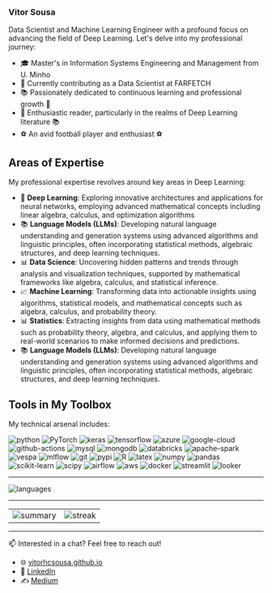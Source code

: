 
### Vitor Sousa
Data Scientist and Machine Learning Engineer with a profound focus on advancing the field of Deep Learning. Let's delve into my professional journey:

- 🎓 Master's in Information Systems Engineering and Management from U. Minho
- 💼 Currently contributing as a Data Scientist at FARFETCH
- 📚 Passionately dedicated to continuous learning and professional growth 🚀
- 📖 Enthusiastic reader, particularly in the realms of Deep Learning literature 📚
- ⚽ An avid football player and enthusiast ⚽

## Areas of Expertise

My professional expertise revolves around key areas in Deep Learning:
- 🤖 **Deep Learning**: Exploring innovative architectures and applications for neural networks, employing advanced mathematical concepts including linear algebra, calculus, and optimization algorithms
- 📚 **Language Models (LLMs)**: Developing natural language understanding and generation systems using advanced algorithms and linguistic principles, often incorporating statistical methods, algebraic structures, and deep learning techniques.
- 📊 **Data Science**: Uncovering hidden patterns and trends through analysis and visualization techniques, supported by mathematical frameworks like algebra, calculus, and statistical inference.
- 📈 **Machine Learning**: Transforming data into actionable insights using algorithms, statistical models, and mathematical concepts such as algebra, calculus, and probability theory.
- 📊 **Statistics**: Extracting insights from data using mathematical methods such as probability theory, algebra, and calculus, and applying them to real-world scenarios to make informed decisions and predictions.
- 📚 **Language Models (LLMs)**: Developing natural language understanding and generation systems using advanced algorithms and linguistic principles, often incorporating statistical methods, algebraic structures, and deep learning techniques.

## Tools in My Toolbox

My technical arsenal includes:

![python](https://img.shields.io/badge/Python-3776AB?style=for-the-badge&logo=python&logoColor=fff)
![PyTorch](https://img.shields.io/badge/PyTorch-EE4C2C?style=for-the-badge&logo=pytorch&logoColor=FFF)
![keras](https://img.shields.io/badge/Keras-FF0000?style=for-the-badge&logo=keras&logoColor=white)
![tensorflow](https://img.shields.io/badge/TensorFlow-FF6F00?style=for-the-badge&logo=tensorflow&logoColor=white)
![azure](https://img.shields.io/badge/microsoft%20azure-0089D6?style=for-the-badge&logo=microsoft-azure&logoColor=white) 
![google-cloud](https://img.shields.io/badge/Google_Cloud-4285F4?style=for-the-badge&logo=google-cloud&logoColor=white) 
![github-actions](https://img.shields.io/badge/GitHub_Actions-2088FF?style=for-the-badge&logo=github-actions&logoColor=white)
![mysql](https://img.shields.io/badge/MySQL-005C84?style=for-the-badge&logo=mysql&logoColor=white) 
![mongodb](https://img.shields.io/badge/MongoDB-4EA94B?style=for-the-badge&logo=mongodb&logoColor=white) 
![databricks](https://img.shields.io/badge/Databricks-FF3621?style=for-the-badge&logo=Databricks&logoColor=white) 
![apache-spark](https://img.shields.io/badge/Apache_Spark-FFFFFF?style=for-the-badge&logo=apachespark&logoColor=#E35A16)
![vespa](https://img.shields.io/badge/Vespa-85B09A?style=for-the-badge&logo=vespa&logoColor=#E35A16)
![mlflow](https://img.shields.io/badge/mlflow-ffffff?style=for-the-badge&logo=mlflow&logoColor=#E35A16)
![git](https://img.shields.io/badge/git-000?style=for-the-badge&logo=git&logoColor=#F05032)
![pypi](https://img.shields.io/badge/pypi-3775A9?style=for-the-badge&logo=pypi&logoColor=white)
![R](https://img.shields.io/badge/SQL%20-%23025E8C.svg?style=for-the-badge&logo=amazon-dynamodb&logoColor=white)
![latex](https://img.shields.io/badge/LaTeX-47A141?style=for-the-badge&logo=LaTeX&logoColor=white)
![numpy](https://img.shields.io/badge/Numpy-777BB4?style=for-the-badge&logo=numpy&logoColor=white) 
![pandas](https://img.shields.io/badge/Pandas-2C2D72?style=for-the-badge&logo=pandas&logoColor=white) 
![scikit-learn](https://img.shields.io/badge/scikit_learn-F7931E?style=for-the-badge&logo=scikit-learn&logoColor=white) 
![scipy](https://img.shields.io/badge/SciPy-654FF0?style=for-the-badge&logo=SciPy&logoColor=white) 
![airflow](https://img.shields.io/badge/Airflow-017CEE?style=for-the-badge&logo=Apache%20Airflow&logoColor=white) 
![aws](https://img.shields.io/badge/Amazon_AWS-FF9900?style=for-the-badge&logo=amazonaws&logoColor=white)
![docker](https://img.shields.io/badge/docker-ffffff?style=for-the-badge&logo=docker&logoColor=#ffffff)
![streamlit](https://img.shields.io/badge/streamlit-FF4B4B?style=for-the-badge&logo=streamlit&logoColor=white)
![looker](https://img.shields.io/badge/looker-4285F4?style=for-the-badge&logo=looker&logoColor=white)


---
![languages](https://github-readme-stats.vercel.app/api/top-langs/?username=vitorhcsousa&theme=dark)


---


<table>
  <tr>
    <td><img src="https://github-profile-summary-cards.vercel.app/api/cards/profile-details?username=vitorhcsousa&theme=dark" alt="summary"></td>
    <td><img src="https://github-readme-streak-stats.herokuapp.com/?user=vitorhcsousa&theme=dark" alt="streak"></td>
  </tr>
</table>

---

📫 Interested in a chat? Feel free to reach out! 

- 🌐 [vitorhcsousa.github.io](https://vitorhcsousa.github.io/)
- 👔 [LinkedIn](https://www.linkedin.com/in/vitorhcsousa/)
- ✍️ [Medium](medium.com/@vitorsousa5)

